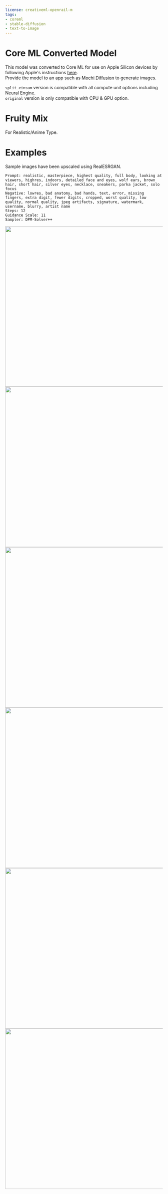 ```yaml
---
license: creativeml-openrail-m
tags:
- coreml
- stable-diffusion
- text-to-image
---
```


# Core ML Converted Model

This model was converted to Core ML for use on Apple Silicon devices by following Apple's instructions [here](https://github.com/apple/ml-stable-diffusion#-converting-models-to-core-ml).<br>
Provide the model to an app such as [Mochi Diffusion](https://github.com/godly-devotion/MochiDiffusion) to generate images.<br>

`split_einsum` version is compatible with all compute unit options including Neural Engine.<br>
`original` version is only compatible with CPU & GPU option.

# Fruity Mix

For Realistic/Anime Type.

# Examples

Sample images have been upscaled using RealESRGAN.
```
Prompt: realistic, masterpiece, highest quality, full body, looking at viewers, highres, indoors, detailed face and eyes, wolf ears, brown hair, short hair, silver eyes, necklace, sneakers, parka jacket, solo focus
Negative: lowres, bad anatomy, bad hands, text, error, missing fingers, extra digit, fewer digits, cropped, worst quality, low quality, normal quality, jpeg artifacts, signature, watermark, username, blurry, artist name
Steps: 12
Guidance Scale: 11
Sampler: DPM-Solver++
```
<img width="512" src="https://huggingface.co/godly-devotion/coreml-fruity-mix/resolve/main/images/1.png" />
<img width="512" src="https://huggingface.co/godly-devotion/coreml-fruity-mix/resolve/main/images/2.png" />
<img width="512" src="https://huggingface.co/godly-devotion/coreml-fruity-mix/resolve/main/images/3.png" />
<img width="512" src="https://huggingface.co/godly-devotion/coreml-fruity-mix/resolve/main/images/4.png" />
<img width="512" src="https://huggingface.co/godly-devotion/coreml-fruity-mix/resolve/main/images/5.png" />
<img width="512" src="https://huggingface.co/godly-devotion/coreml-fruity-mix/resolve/main/images/6.png" />

